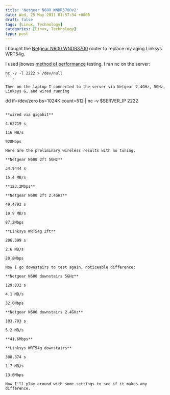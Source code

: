 ```yaml
---
title: 'Netgear N600 WNDR3700v2'
date: Wed, 25 May 2011 01:57:34 +0000
draft: false
tags: [Linux, Technology]
categories: [Linux, Technology]
type: post
---
```


I bought the [Netgear N600 WNDR3700](http://www.netgear.com/home/products/wirelessrouters/high-performance/WNDR3700.aspx) router to replace my aging Linksys WRT54g.

I used jbowes [method of performance](http://jbowes.wordpress.com/2010/10/13/measuring-network-speeds-with-netcat-and-dd/) testing. I ran nc on the server:

```
nc -v -l 2222 > /dev/null
```.

Then on the laptop I connected to the server via Netgear 2.4GHz, 5GHz, Linksys G, and wired running

```
dd if=/dev/zero bs=1024K count=512 | nc -v $SERVER\_IP 2222
```. For a baseline here is the gigabit wired connection.

**wired via gigabit**

4.62219 s

116 MB/s

928Mbps

Here are the preliminary wireless results with no tuning.

**Netgear N600 2ft 5GHz**

34.9444 s

15.4 MB/s

**123.2Mbps**

**Netgear N600 2ft 2.4GHz**

49.4792 s

10.9 MB/s

87.2Mbps

**Linksys WRT54g 2ft**

206.399 s

2.6 MB/s

20.8Mbps

Now I go downstairs to test again, noticeable difference:

**Netgear N600 downstairs 5GHz**

129.832 s

4.1 MB/s

32.8Mbps

**Netgear N600 downstairs 2.4GHz**

103.783 s

5.2 MB/s

**41.6Mbps**

**Linksys WRT54g downstairs**

308.374 s

1.7 MB/s

13.6Mbps

Now I'll play around with some settings to see if it makes any difference.